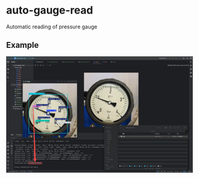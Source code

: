 # auto-gauge-read
Automatic reading of pressure gauge

## Example
![E01](test_imgs/20250714-140058.jpg)